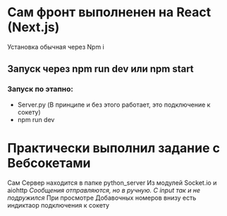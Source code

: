 # Сам фронт выполненен на React (Next.js)
Установка обычная через Npm i
## Запуск через npm run dev или npm start
### Запуск по этапно:
- Server.py (В принципе и без этого работает, это подключение к сокету)
- npm run dev


# Практически выполнил задание с Вебсокетами
Сам Сервер находится в папке python_server
Из модулей Socket.io и aiohttp
*Сообщения отправляются, но в ручную. С input так и не подружился*
При просмотре Добавочных номеров внизу есть индиктаор подключения к сокету
